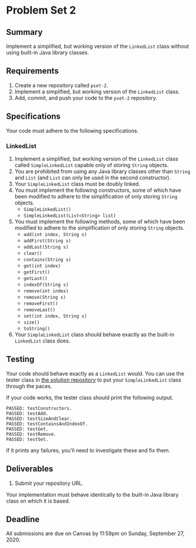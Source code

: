 # Problem Set 2

## **Summary**

Implement a simplified, but working version of the `LinkedList` class without using built-in Java library classes.

## Requirements

1. Create a new repository called `pset-2`.
2. Implement a simplified, but working version of the `LinkedList` class.
3. Add, commit, and push your code to the `pset-2` repository.

## Specifications

Your code must adhere to the following specifications.

### LinkedList

1. Implement a simplified, but working version of the `LinkedList` class called `SimpleLinkedList` capable only of storing `String` objects.
2. You are prohibited from using any Java library classes other than `String` and `List` \(and `List` can only be used in the second constructor\).
3. Your `SimpleLinkedList` class must be doubly linked.
4. You must implement the following constructors, some of which have been modified to adhere to the simplification of only storing `String` objects.
   * `SimpleLinkedList()`
   * `SimpleLinkedList(List<String> list)`
5. You must implement the following methods, some of which have been modified to adhere to the simplification of only storing `String` objects.
   * `add(int index, String s)`
   * `addFirst(String s)`
   * `addLast(String s)`
   * `clear()`
   * `contains(String s)`
   * `get(int index)`
   * `getFirst()`
   * `getLast()`
   * `indexOf(String s)`
   * `remove(int index)`
   * `remove(String s)`
   * `removeFirst()`
   * `removeLast()`
   * `set(int index, String s)`
   * `size()`
   * `toString()`
6. Your `SimpleLinkedList` class should behave exactly as the built-in `LinkedList` class does.

## Testing

Your code should behave exactly as a `LinkedList` would. You can use the tester class in [the solution repository](https://github.com/ucvts/pset-2-solution-5106) to put your `SimpleLinkedList` class through the paces.

If your code works, the tester class should print the following output.

```text
PASSED: testConstructors.
PASSED: testAdd.
PASSED: testSizeAndClear.
PASSED: testContainsAndIndexOf.
PASSED: testGet.
PASSED: testRemove.
PASSED: testSet.
```

If it prints any failures, you'll need to investigate these and fix them.

## Deliverables

1. Submit your repository URL.

Your implementation must behave identically to the built-in Java library class on which it is based.

## Deadline

All submissions are due on Canvas by 11:59pm on Sunday, September 27, 2020.

